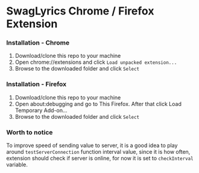 SwagLyrics Chrome / Firefox Extension
============================

### Installation - Chrome

1. Download/clone this repo to your machine
2. Open chrome://extensions and click `Load unpacked extension...`
3. Browse to the downloaded folder and click `Select`

### Installation - Firefox
1. Download/clone this repo to your machine
2. Open about:debugging and go to This Firefox. After that click Load Temporary Add-on...
3. Browse to the downloaded folder and click `Select`


### Worth to notice

To improve speed of sending value to server, it is a good idea to play around `testServerConnection` function interval value, since it is how often, extension should check if server is online, for now it is set to `checkInterval` variable.


